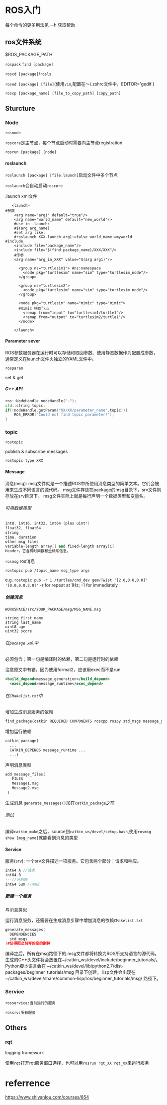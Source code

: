 # ROS入门

每个命令的更多用法见 --h 获取帮助

## ros文件系统

$ROS_PACKAGE_PATH

`rospack` `find [package]`

`roscd [package]`/`rosls`

`rosed [package] [file]`(使用`vim`,配置在～/.zshrc文件中，EDITOR='gedit')

`roscp [package_name] [file_to_copy_path] [copy_path]`

## Sturcture

### Node

`rosnode `

`roscore`是主节点，每个节点启动时需要向主节点registration

`rosrun [package] [node]`

#### roslaunch

`roslaunch [package] [file.launch]`启动文件中多个节点

`roslaunch`会自动启动`roscore`

.launch xml文件

```shell
   <launch>
#参数
	<arg name="arg1" default="true"/>
	<arg name="world_name" default="new_world"/>
	#use in .launch:
	#$(arg arg_name) 
	#set arg like:
	#roslaunch XXX.launch arg1:=false world_name:=myworld
#include
	<include file="package_name"/>
	<include file="$(find package_name)/XXX/XXX"/>
	#传参
	<arg name="arg_in_XXX" value="$(arg arg1)"/>
	
      <group ns="turtlesim1"> #ns:namespace
        <node pkg="turtlesim" name="sim" type="turtlesim_node"/>
      </group>

      <group ns="turtlesim2">
        <node pkg="turtlesim" name="sim" type="turtlesim_node"/>
      </group>

      <node pkg="turtlesim" name="mimic" type="mimic">
      #mimic 模仿节点
        <remap from="input" to="turtlesim1/turtle1"/>
        <remap from="output" to="turtlesim2/turtle1"/>
      </node>

    </launch>
```

#### Parameter sever

ROS参数服务器在运行时可以存储和取回参数、使用静态数据作为配置成参数，通常定义在launch文件火独立的YAML文件中。

`rosparam`

set & get

##### C++ API

```C++
ros::NodeHandle nodeHandle("~");
std::string topic;
if(!nodeHandle.getParam("XX/XX/parameter_name",topic)){
    ROS_ERROR("Could not find topic parameter!");
}
```



### topic

`rostopic`

publish & subscribe messages

`rostopic type XXX`

#### Message

消息(msg): msg文件就是一个描述ROS中所使用消息类型的简单文本。它们会被用来生成不同语言的源代码。 msg文件存放在package的msg目录下，srv文件则存放在srv目录下。 msg文件实际上就是每行声明一个数据类型和变量名。

###### 可用数据类型

```c++
int8, int16, int32, int64 (plus uint*)
float32, float64
string
time, duration
other msg files
variable-length array[] and fixed-length array[C]
Header，它含有时间戳和坐标系信息。
```



`rosmsg` ros消息

`rostopic pub /topic_name msg_type args`

e.g.  `rostopic pub -r 1 /turtles/cmd_dev gem/Twist '[2.0,0.0,0.0]' '[0.0,0.0,2.0]'` -r for repeat at 1Hz; -1 for immediately

##### 创建消息

`WORKSPACE/src/YOUR_PACKAGE/msg/MSG_NAME.msg`

```
string first_name
string last_name
uint8 age
uint32 score
```

###### 在`package.xml`中

必须包含；第一句是编译时的依赖，第二句是运行时的依赖

注意原文中有错，因为使用format2，应该用exec而不是run

```xml
<build_depend>message_generation</build_depend>
  <exec_depend>message_runtime</exec_depend>
```

###### 在`CMakelist.txt`中

增加生成消息服务的依赖

```xml
find_package(catkin REQUIRED COMPONENTS roscpp rospy std_msgs message_generation)
```

增加运行依赖

```xml
catkin_package(
  ...
  CATKIN_DEPENDS message_runtime ...
  ...)
```

声明消息类型

```xml
add_message_files(
   FILES
   Message1.msg
   Message2.msg
 )
```

生成消息 `generate_messages()`加在`catkin_package`之前

###### 测试

编译`catkin_make`之后，source到`catkin_ws/devel/setup.bash`,使用`rosmsg show [msg_name]`就能看到消息的类型

#### Service

服务(srv): 一个srv文件描述一项服务。它包含两个部分：请求和响应。

```c++
int64 A //请求
int64 B
---//分割符
int64 Sum //响应
```

##### 新建一个服务

与消息类似

运行消息服务，还需要在生成消息步骤中增加消息的依赖`CMakelist.txt`

```c++
generate_messages(
  DEPENDENCIES
  std_msgs
)#记得把之前写的空的删掉
```

编译之后，所有在msg路径下的.msg文件都将转换为ROS所支持语言的源代码。生成的C++头文件将会放置在~/catkin_ws/devel/include/beginner_tutorials/。 Python脚本语言会在 ~/catkin_ws/devel/lib/python2.7/dist-packages/beginner_tutorials/msg 目录下创建。 lisp文件会出现在 ~/catkin_ws/devel/share/common-lisp/ros/beginner_tutorials/msg/ 路径下。

### Service
`rosservice:当前运行的服务`

`rossrv:所有服务`



## Others

### rqt

logging framework

使用`rqt`打开rqt服务窗口选择，也可以用`rosrun rqt_XX rqt_XX`来运行服务

# referrence

https://www.shiyanlou.com/courses/854